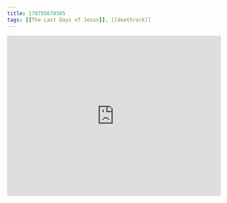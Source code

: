 ```yaml
---
title: 178755678385
tags: [[The Last Days of Jesus]], [[deathrock]]
---
```

<iframe allow="accelerometer; autoplay; clipboard-write; encrypted-media; gyroscope; picture-in-picture" allowfullscreen="" frameborder="0" height="375" id="youtube_iframe" src="https://www.youtube.com/embed/6tU5_3xje2o?feature=oembed&amp;enablejsapi=1&amp;origin=https://safe.txmblr.com&amp;wmode=opaque" width="500"></iframe>